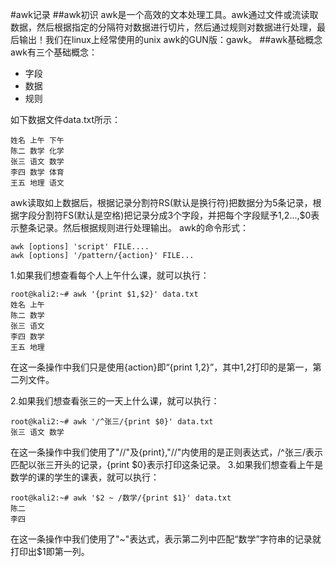 #awk记录
##awk初识
awk是一个高效的文本处理工具。awk通过文件或流读取数据，然后根据指定的分隔符对数据进行切片，然后通过规则对数据进行处理，最后输出！我们在linux上经常使用的unix awk的GUN版：gawk。
##awk基础概念
awk有三个基础概念：

* 字段
* 数据
* 规则

如下数据文件data.txt所示：
```
姓名 上午 下午
陈二 数学 化学
张三 语文 数学
李四 数学 体育
王五 地理 语文
```

awk读取如上数据后，根据记录分割符RS(默认是换行符)把数据分为5条记录，根据字段分割符FS(默认是空格)把记录分成3个字段，并把每个字段赋予$1,$2...,$0表示整条记录。然后根据规则进行处理输出。
awk的命令形式：
```
awk [options] 'script' FILE.... 
awk [options] '/pattern/{action}' FILE... 
```
1.如果我们想查看每个人上午什么课，就可以执行：
```
root@kali2:~# awk '{print $1,$2}' data.txt
姓名 上午
陈二 数学
张三 语文
李四 数学
王五 地理

```
在这一条操作中我们只是使用{action}即“{print $1,$2}”，其中$1,$2打印的是第一，第二列文件。

2.如果我们想查看张三的一天上什么课，就可以执行：
```
root@kali2:~# awk '/^张三/{print $0}' data.txt
张三 语文 数学
```
在这一条操作中我们使用了"//"及{print},"//"内使用的是正则表达式，/^张三/表示匹配以张三开头的记录，{print $0}表示打印这条记录。
3.如果我们想查看上午是数学的课的学生的课表，就可以执行：
```
root@kali2:~# awk '$2 ~ /数学/{print $1}' data.txt
陈二
李四
```
在这一条操作中我们使用了"~"表达式，表示第二列中匹配“数学”字符串的记录就打印出$1即第一列。

